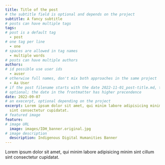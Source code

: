 ```yaml
---
title: Title of the post
# the subtitle field is optional and depends on the project
subtitle: A fancy subtitle
# posts can have multiple tags
tags:
# post is a default tag
  - post
# one tag per line
  - one
# spaces are allowed in tag names
  - multiple words
# posts can have multiple authors
authors:
# id possible use user ids
  - auser
# otherwise full names, don't mix both approaches in the same project
  - Aa User
# if the post filename starts with the date 2022-11-01_post-title.md, then the date is
# optional; the date in the frontmatter has higher precendence
date: 2022-09-07
# an execerpt, optional depending on the project
excerpt: Lorem ipsum dolor sit amet, qui minim labore adipisicing minim sint cillum
  sint consectetur cupidatat.
# featured image
feature:
# image URL
  image: images/IDH_banner.original.jpg
# image description
  description: Indigenous Digital Humanities Banner
---
```


Lorem ipsum dolor sit amet, qui minim labore adipisicing minim sint cillum sint
consectetur cupidatat.
